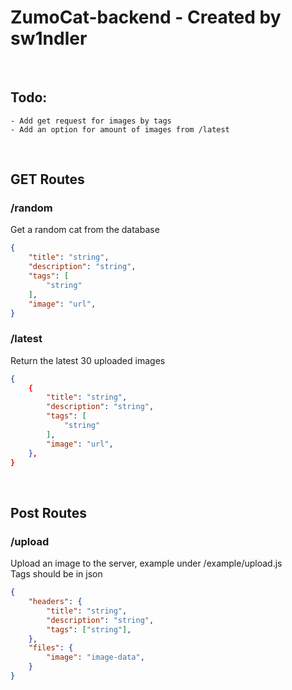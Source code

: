 # ZumoCat-backend - Created by sw1ndler

<br>

## Todo:
    - Add get request for images by tags
    - Add an option for amount of images from /latest    
<br>

## GET Routes

### /random
Get a random cat from the database

```json
{
    "title": "string",
    "description": "string",
    "tags": [
        "string"
    ],
    "image": "url",
}
```

### /latest
Return the latest 30 uploaded images

```json
{
    {
        "title": "string",
        "description": "string",
        "tags": [
            "string"
        ],
        "image": "url", 
    },
}
```

<br>

## Post Routes

### /upload
Upload an image to the server, example under /example/upload.js   
Tags should be in json

```json
{
    "headers": {
        "title": "string",
        "description": "string",
        "tags": ["string"],
    },
    "files": {
        "image": "image-data",
    }
}
```
